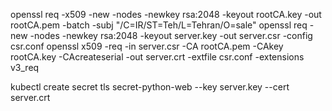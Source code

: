openssl req -x509 -new -nodes -newkey rsa:2048 -keyout rootCA.key -out rootCA.pem -batch -subj "/C=IR/ST=Teh/L=Tehran/O=sale"
openssl req -new -nodes -newkey rsa:2048 -keyout server.key -out server.csr -config csr.conf
openssl x509 -req -in server.csr -CA rootCA.pem -CAkey rootCA.key -CAcreateserial -out server.crt -extfile csr.conf -extensions v3_req

kubectl create secret tls secret-python-web --key server.key --cert server.crt

